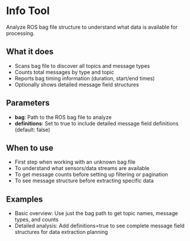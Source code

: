 # Info Tool

Analyze ROS bag file structure to understand what data is available for processing.

## What it does
- Scans bag file to discover all topics and message types
- Counts total messages by type and topic
- Reports bag timing information (duration, start/end times)
- Optionally shows detailed message field structures

## Parameters
- **bag**: Path to the ROS bag file to analyze
- **definitions**: Set to true to include detailed message field definitions (default: false)

## When to use
- First step when working with an unknown bag file
- To understand what sensors/data streams are available
- To get message counts before setting up filtering or pagination
- To see message structure before extracting specific data

## Examples
- Basic overview: Use just the bag path to get topic names, message types, and counts
- Detailed analysis: Add definitions=true to see complete message field structures for data extraction planning